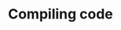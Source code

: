 ---
layout: page
title: Compiling code 
parent: Software
grand_parent: Getting Started
nav_order: 2
---